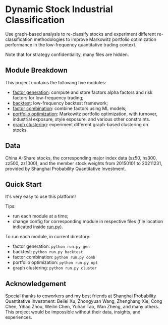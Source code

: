 # Dynamic Stock Industrial Classification

Use graph-based analysis to re-classify stocks and experiment different re-classification methodologies to improve Markowitz portfolio optimization performance in the low-frequency quantitative trading context.

Note that for strategy confidentiality, many files are hidden.

## Module Breakdown

This project contains the following five modules:

- [factor generation](src/factor_generation): compute and store factors alpha factors and risk factors for low-frequency trading;
- [backtest](src/backtest): low-frequency backtest framework;
- [factor combination](src/factor_combination): combine factors using ML models;
- [portfolio optimization](src/portfolio_optimization): Markowitz portfolio optimization, with turnover, industrial exposure, style exposure, and various other constraints.
- [graph clustering](src/graph_cluster): experiment different graph-based clustering on stocks.

## Data

China A-Share stocks, the corresponding major index data (sz50, hs300, zz500, zz1000), and the member stock weights from 20150101 to 20211231, provided by Shanghai Probability Quantitative Investment.

## Quick Start

It's very easy to use this platform!

Tips:

- run each module at a time;
- change config for corresponding module in respective files (file location indicated inside [run.py](run.py)).

To run each module, in current directory:

- factor generation: `python run.py gen`
- backtest: `python run.py backtest`
- factor combination: `python run.py comb`
- portfolio optimization: `python run.py opt`
- graph clustering: `python run.py cluster`

## Acknowledgement

Special thanks to coworkers and my best friends at Shanghai Probability Quantitative Investment: Beilei Xu, Zhongyuan Wang, Zhenghang Xie, Cong Chen, Yihao Zhou, Weilin Chen, Yuhan Tao, Wan Zheng, and many others. This project would be impossible without their data, insights, and experiences.
